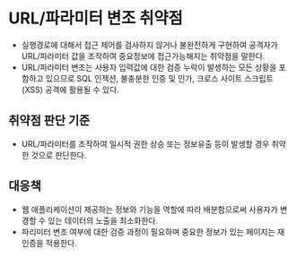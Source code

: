 # URL/파라미터 변조 취약점
* 실행경로에 대해서 접근 제어를 검사하지 않거나 불완전하게 구현하여 공격자가 URL/파라미터 값을 조작하여 중요정보에 접근가능해지는 취약점을 말한다. 
* URL/파라미터 변조는 사용자 입력값에 대한 검증 누락이 발생하는 모든 상황을 포함하고 있으므로 SQL 인젝션, 불충분한 인증 및 인가, 크로스 사이트 스크립트(XSS) 공격에 활용될 수 있다. 

## 취약점 판단 기준
* URL/파라미터를 조작하여 일시적 권한 상승 또는 정보유출 등이 발생할 경우 취약한 것으로 판단한다. 

## 대응책
* 웹 애플리케이션이 제공하는 정보와 기능을 역할에 따라 배분함으로써 사용자가 변경할 수 있는 데이터의 노출을 최소화한다. 
* 파리미터 변조 여부에 대한 검증 과정이 필요하며 중요한 정보가 있는 페이지는 재인증을 적용한다. 

